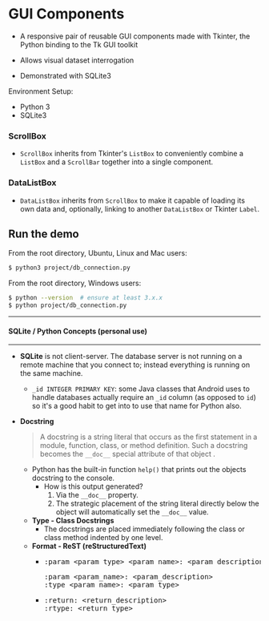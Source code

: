 # GUI Components

- A responsive pair of reusable GUI components made with Tkinter, the Python
 binding to the Tk GUI toolkit
 
- Allows visual dataset interrogation

- Demonstrated with SQLite3
 
Environment Setup:

- Python 3
- SQLite3

### ScrollBox
- `ScrollBox` inherits from Tkinter\'s `ListBox` to conveniently combine a
 `ListBox` and a `ScrollBar` together into a single component.

### DataListBox
- `DataListBox` inherits from `ScrollBox` to make it capable of loading its own
 data and, optionally, linking to another `DataListBox` or Tkinter `Label`.

## Run the demo
From the root directory, Ubuntu, Linux and Mac users:

```bash
$ python3 project/db_connection.py
```
From the root directory, Windows users:
```bash
$ python --version  # ensure at least 3.x.x
$ python project/db_connection.py
```

<hr>

#### SQLite / Python Concepts (personal use)

<hr>

* **SQLite** is not client-server. The database server is not
 running on a remote machine that you connect to; instead everything is
 running on the same machine.
  * <code>_id INTEGER PRIMARY KEY</code>: some Java classes that
   Android uses to handle databases actually require an `_id` column (as
   opposed to `id`) so it's a good habit to get into to use that name for
    Python also.

* **Docstring**
  <blockquote>A docstring is a string literal that occurs as the first
   statement in a module, function, class, or method definition. Such a
    docstring becomes the <code>__doc__</code> special attribute of that object
    .</blockquote>
 
  * Python has the built-in function `help()` that prints out the objects
   docstring to the console. 
    * How is this output generated? 
      1.  Via the `__doc__` property.
      2. The strategic placement of the string literal directly below the
       object will automatically set the `__doc__` value.
  * **Type - Class Docstrings**
    * The docstrings are placed immediately following the class or class
     method indented by one level.
  * **Format - ReST (reStructuredText)**
    * <pre>
      :param &lt;param_type> &lt;param_name>: &lt;param_description>
      </pre>
      <pre>
      :param &lt;param_name>: &lt;param_description>
      :type &lt;param_name>: &lt;param_type>
      </pre>
    * <pre>
      :return: &lt;return_description>
      :rtype: &lt;return_type>
      </pre>

  

